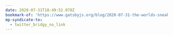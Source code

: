 ```yaml
---
date: 2020-07-31T18:49:52.078Z
bookmark-of: 'https://www.gatsbyjs.org/blog/2020-07-31-the-worlds-sneakiest-route-change/'
mp-syndicate-to:
  - twitter_bridgy_no_link
---
```


